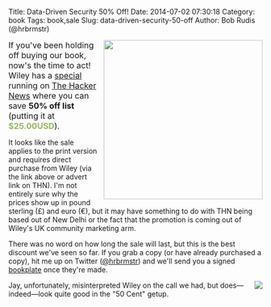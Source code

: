 Title: Data-Driven Security 50% Off!
Date: 2014-07-02 07:30:18
Category: book
Tags: book,sale
Slug: data-driven-security-50-off
Author: Bob Rudis (@hrbrmstr)

<a class="mag" href="http://media.wiley.com/assets/7255/27/Data-Driven_Security-jacket.jpeg"><img style="max-width:100%; padding-left:10px; float:right" width="315" src="http://media.wiley.com/assets/7255/27/Data-Driven_Security-jacket.jpeg"/></a>

<span style="font-size:115%">If you've been holding off buying our book, now's the time to act! Wiley has a [special](http://www.wiley.com/WileyCDA/Section/id-822240.html) running on [The Hacker News](http://thehackernews.com/) where you can save **50% off list** (putting it at <span style="color:#94bb5f;font-weight:bold">$25.00USD</span>).</span>

It looks like the sale applies to the print version and requires direct purchase from Wiley (via the link above or advert link on THN). I'm not entirely sure why the prices show up in pound sterling (£) and euro (€), but it may have something to do with THN being based out of New Delhi or the fact that the promotion is coming out of Wiley's UK community marketing arm.

There was no word on how long the sale will last, but this is the best discount we've seen so far. If you grab a copy (or have already purchased a copy), hit me up on Twitter ([@hrbrmstr](http://twitter.com/hrbrmstr)) and we'll send you a signed [bookplate](http://en.wikipedia.org/wiki/Bookplate) once they're made.
<div style="clear:both"></div>
<img align="right" src="http://datadrivensecurity.info/blog/images/2014/06/jaycent.png">Jay, unfortunately, misinterpreted Wiley on the call we had, but does&mdash;indeed&mdash;look quite good in the "50 Cent" getup.
<div style="clear:both"></div>

